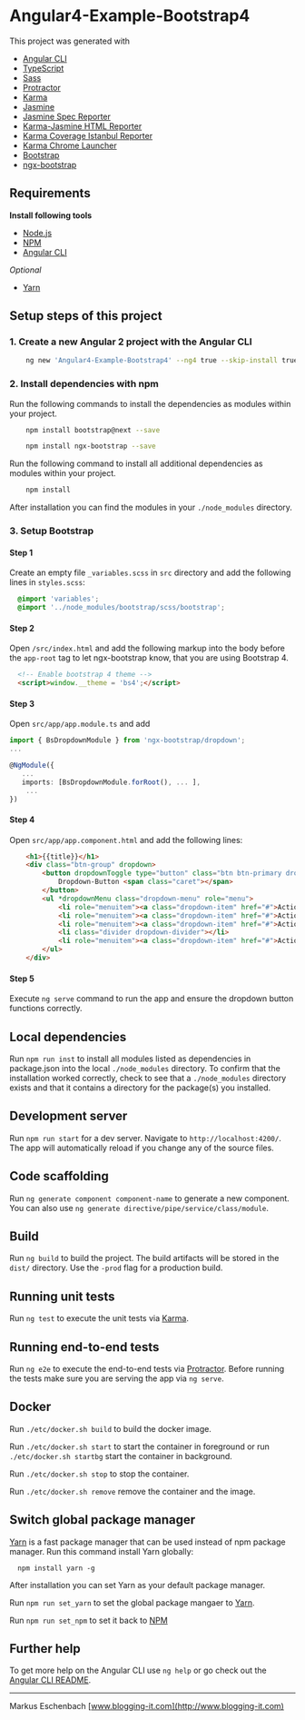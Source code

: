 # Angular4-Example-Bootstrap4

This project was generated with

- [Angular CLI](https://github.com/angular/angular-cli)
- [TypeScript](https://github.com/Microsoft/TypeScript)
- [Sass](http://www.sass-lang.com)
- [Protractor](http://www.protractortest.org)
- [Karma](http://karma-runner.github.io)
- [Jasmine](https://jasmine.github.io)
- [Jasmine Spec Reporter](https://github.com/bcaudan/jasmine-spec-reporter)
- [Karma-Jasmine HTML Reporter](https://github.com/taras42/karma-jasmine-html-reporter)
- [Karma Coverage Istanbul Reporter](https://github.com/mattlewis92/karma-coverage-istanbul-reporter)
- [Karma Chrome Launcher](https://github.com/karma-runner/karma-chrome-launcher)
- [Bootstrap](https://www.npmjs.com/package/bootstrap)
- [ngx-bootstrap](https://www.npmjs.com/package/ngx-bootstrap)


## Requirements

 **Install following tools**

- [Node.js](https://nodejs.org)
- [NPM](https://www.npmjs.com)
- [Angular CLI](https://github.com/angular/angular-cli)

 *Optional*

- [Yarn](https://yarnpkg.com)


## Setup steps of this project

### 1. Create a new Angular 2 project with the Angular CLI

```sh
    ng new 'Angular4-Example-Bootstrap4' --ng4 true --skip-install true --style scss
```

### 2. Install dependencies with npm

Run the following commands to install the dependencies as modules within your project.

```sh
    npm install bootstrap@next --save

    npm install ngx-bootstrap --save
```

Run the following command to install all additional dependencies as modules within your project.

```sh
    npm install
```

After installation you can find the modules in your `./node_modules` directory.


### 3. Setup Bootstrap

#### Step 1

Create an empty file `_variables.scss` in `src` directory and add the following lines in `styles.scss`:

```scss
  @import 'variables';
  @import '../node_modules/bootstrap/scss/bootstrap';
```

#### Step 2

Open `/src/index.html` and add the following markup into the body before the `app-root` tag to let ngx-bootstrap know, that you are using Bootstrap 4.

```html
  <!-- Enable bootstrap 4 theme -->
  <script>window.__theme = 'bs4';</script>
```

#### Step 3

Open `src/app/app.module.ts` and add

```typescript
import { BsDropdownModule } from 'ngx-bootstrap/dropdown';
...

@NgModule({
   ...
   imports: [BsDropdownModule.forRoot(), ... ],
    ...
})
```

#### Step 4

Open `src/app/app.component.html` and add the following lines:

```html
    <h1>{{title}}</h1>
    <div class="btn-group" dropdown>
        <button dropdownToggle type="button" class="btn btn-primary dropdown-toggle">
            Dropdown-Button <span class="caret"></span>
        </button>
        <ul *dropdownMenu class="dropdown-menu" role="menu">
            <li role="menuitem"><a class="dropdown-item" href="#">Action One</a></li>
            <li role="menuitem"><a class="dropdown-item" href="#">Action Two</a></li>
            <li role="menuitem"><a class="dropdown-item" href="#">Action Three</a></li>
            <li class="divider dropdown-divider"></li>
            <li role="menuitem"><a class="dropdown-item" href="#">Action Four</a></li>
        </ul>
    </div>
```

#### Step 5

Execute `ng serve` command to run the app and ensure the dropdown button functions correctly.

## Local dependencies

Run `npm run inst` to install all modules listed as dependencies in package.json into the local `./node_modules` directory.
To confirm that the installation worked correctly, check to see that a `./node_modules` directory exists and that it contains a directory for the package(s) you installed.


## Development server

Run `npm run start` for a dev server. Navigate to `http://localhost:4200/`. The app will automatically reload if you change any of the source files.

## Code scaffolding

Run `ng generate component component-name` to generate a new component. You can also use `ng generate directive/pipe/service/class/module`.

## Build

Run `ng build` to build the project. The build artifacts will be stored in the `dist/` directory. Use the `-prod` flag for a production build.

## Running unit tests

Run `ng test` to execute the unit tests via [Karma](https://karma-runner.github.io).

## Running end-to-end tests

Run `ng e2e` to execute the end-to-end tests via [Protractor](http://www.protractortest.org/).
Before running the tests make sure you are serving the app via `ng serve`.

## Docker

Run `./etc/docker.sh build` to build the docker image.

Run `./etc/docker.sh start` to start the container in foreground or run `./etc/docker.sh startbg` start the container in background.

Run `./etc/docker.sh stop` to stop the container.

Run `./etc/docker.sh remove` remove the container and the image.

## Switch global package manager

[Yarn](https://www.yarnpkg.com) is a fast package manager that can be used instead of npm package manager. 
Run this command install Yarn globally:

      npm install yarn -g

After installation you can set Yarn as your default package manager.

Run `npm run set_yarn` to set the global package mangaer to [Yarn](https://www.yarnpkg.com).

Run `npm run set_npm` to set it back to [NPM](https://www.npmjs.com)

## Further help

To get more help on the Angular CLI use `ng help` or go check out the [Angular CLI README](https://github.com/angular/angular-cli/blob/master/README.md).

----------------------------------
Markus Eschenbach
[www.blogging-it.com](http://www.blogging-it.com)
